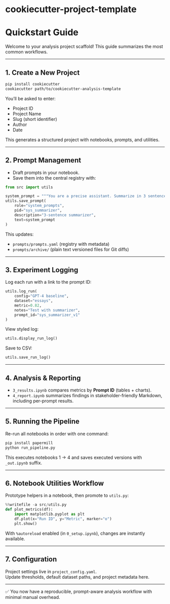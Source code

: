 # cookiecutter-project-template

# Quickstart Guide

Welcome to your analysis project scaffold! This guide summarizes the most common workflows.

---

## 1. Create a New Project
```bash
pip install cookiecutter
cookiecutter path/to/cookiecutter-analysis-template
```

You’ll be asked to enter:
- Project ID
- Project Name
- Slug (short identifier)
- Author
- Date

This generates a structured project with notebooks, prompts, and utilities.

---

## 2. Prompt Management
- Draft prompts in your notebook.
- Save them into the central registry with:

```python
from src import utils

system_prompt = """You are a precise assistant. Summarize in 3 sentences."""
utils.save_prompt(
    role="system_prompts",
    pid="sys_summarizer",
    description="3-sentence summarizer",
    text=system_prompt
)
```

This updates:
- `prompts/prompts.yaml` (registry with metadata)
- `prompts/archive/` (plain text versioned files for Git diffs)

---

## 3. Experiment Logging
Log each run with a link to the prompt ID:

```python
utils.log_run(
    config="GPT-4 baseline",
    dataset="essays",
    metric=0.82,
    notes="Test with summarizer",
    prompt_id="sys_summarizer_v1"
)
```

View styled log:
```python
utils.display_run_log()
```

Save to CSV:
```python
utils.save_run_log()
```

---

## 4. Analysis & Reporting
- `3_results.ipynb` compares metrics by **Prompt ID** (tables + charts).  
- `4_report.ipynb` summarizes findings in stakeholder-friendly Markdown, including per-prompt results.

---

## 5. Running the Pipeline
Re-run all notebooks in order with one command:

```bash
pip install papermill
python run_pipeline.py
```

This executes notebooks 1 → 4 and saves executed versions with `_out.ipynb` suffix.

---

## 6. Notebook Utilities Workflow
Prototype helpers in a notebook, then promote to `utils.py`:

```python
%%writefile -a src/utils.py
def plot_metrics(df):
    import matplotlib.pyplot as plt
    df.plot(x="Run ID", y="Metric", marker="o")
    plt.show()
```

With `%autoreload` enabled (in `0_setup.ipynb`), changes are instantly available.

---

## 7. Configuration
Project settings live in `project_config.yaml`.  
Update thresholds, default dataset paths, and project metadata here.

---

✅ You now have a reproducible, prompt-aware analysis workflow with minimal manual overhead.
